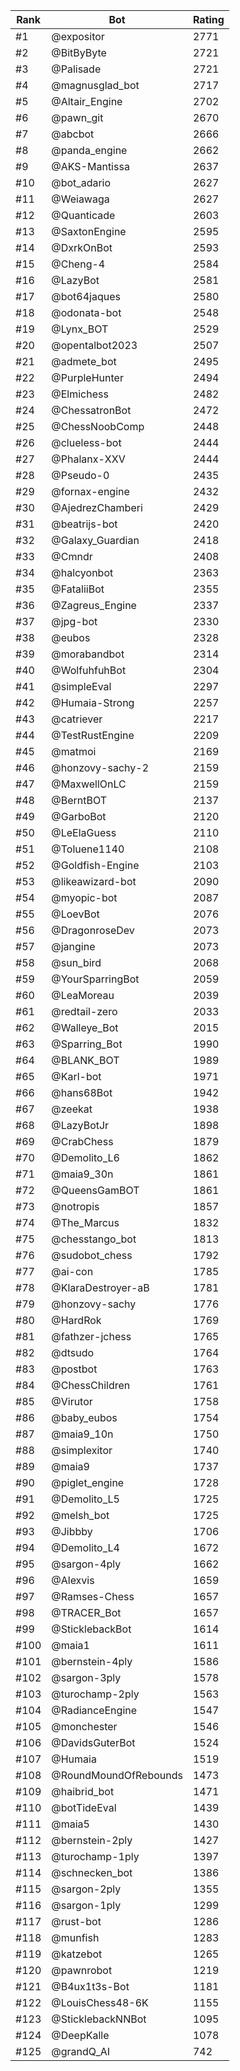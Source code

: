 Rank|Bot|Rating
---|---|---
#1|@expositor|2771
#2|@BitByByte|2721
#3|@Palisade|2721
#4|@magnusglad_bot|2717
#5|@Altair_Engine|2702
#6|@pawn_git|2670
#7|@abcbot|2666
#8|@panda_engine|2662
#9|@AKS-Mantissa|2637
#10|@bot_adario|2627
#11|@Weiawaga|2627
#12|@Quanticade|2603
#13|@SaxtonEngine|2595
#14|@DxrkOnBot|2593
#15|@Cheng-4|2584
#16|@LazyBot|2581
#17|@bot64jaques|2580
#18|@odonata-bot|2548
#19|@Lynx_BOT|2529
#20|@opentalbot2023|2507
#21|@admete_bot|2495
#22|@PurpleHunter|2494
#23|@Elmichess|2482
#24|@ChessatronBot|2472
#25|@ChessNoobComp|2448
#26|@clueless-bot|2444
#27|@Phalanx-XXV|2444
#28|@Pseudo-0|2435
#29|@fornax-engine|2432
#30|@AjedrezChamberi|2429
#31|@beatrijs-bot|2420
#32|@Galaxy_Guardian|2418
#33|@Cmndr|2408
#34|@halcyonbot|2363
#35|@FataliiBot|2355
#36|@Zagreus_Engine|2337
#37|@jpg-bot|2330
#38|@eubos|2328
#39|@morabandbot|2314
#40|@WolfuhfuhBot|2304
#41|@simpleEval|2297
#42|@Humaia-Strong|2257
#43|@catriever|2217
#44|@TestRustEngine|2209
#45|@matmoi|2169
#46|@honzovy-sachy-2|2159
#47|@MaxwellOnLC|2159
#48|@BerntBOT|2137
#49|@GarboBot|2120
#50|@LeElaGuess|2110
#51|@Toluene1140|2108
#52|@Goldfish-Engine|2103
#53|@likeawizard-bot|2090
#54|@myopic-bot|2087
#55|@LoevBot|2076
#56|@DragonroseDev|2073
#57|@jangine|2073
#58|@sun_bird|2068
#59|@YourSparringBot|2059
#60|@LeaMoreau|2039
#61|@redtail-zero|2033
#62|@Walleye_Bot|2015
#63|@Sparring_Bot|1990
#64|@BLANK_BOT|1989
#65|@Karl-bot|1971
#66|@hans68Bot|1942
#67|@zeekat|1938
#68|@LazyBotJr|1898
#69|@CrabChess|1879
#70|@Demolito_L6|1862
#71|@maia9_30n|1861
#72|@QueensGamBOT|1861
#73|@notropis|1857
#74|@The_Marcus|1832
#75|@chesstango_bot|1813
#76|@sudobot_chess|1792
#77|@ai-con|1785
#78|@KlaraDestroyer-aB|1781
#79|@honzovy-sachy|1776
#80|@HardRok|1769
#81|@fathzer-jchess|1765
#82|@dtsudo|1764
#83|@postbot|1763
#84|@ChessChildren|1761
#85|@Virutor|1758
#86|@baby_eubos|1754
#87|@maia9_10n|1750
#88|@simplexitor|1740
#89|@maia9|1737
#90|@piglet_engine|1728
#91|@Demolito_L5|1725
#92|@melsh_bot|1725
#93|@Jibbby|1706
#94|@Demolito_L4|1672
#95|@sargon-4ply|1662
#96|@Alexvis|1659
#97|@Ramses-Chess|1657
#98|@TRACER_Bot|1657
#99|@SticklebackBot|1614
#100|@maia1|1611
#101|@bernstein-4ply|1586
#102|@sargon-3ply|1578
#103|@turochamp-2ply|1563
#104|@RadianceEngine|1547
#105|@monchester|1546
#106|@DavidsGuterBot|1524
#107|@Humaia|1519
#108|@RoundMoundOfRebounds|1473
#109|@haibrid_bot|1471
#110|@botTideEval|1439
#111|@maia5|1430
#112|@bernstein-2ply|1427
#113|@turochamp-1ply|1397
#114|@schnecken_bot|1386
#115|@sargon-2ply|1355
#116|@sargon-1ply|1299
#117|@rust-bot|1286
#118|@munfish|1283
#119|@katzebot|1265
#120|@pawnrobot|1219
#121|@B4ux1t3s-Bot|1181
#122|@LouisChess48-6K|1155
#123|@SticklebackNNBot|1095
#124|@DeepKalle|1078
#125|@grandQ_AI|742
